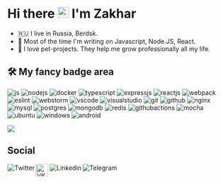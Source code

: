 # Hi there <img src="https://media.giphy.com/media/hvRJCLFzcasrR4ia7z/giphy.gif" width="25px"> I'm Zakhar

- 🇷🇺 I live in Russia, Berdsk.
- 🤖 Most of the time I'm writing on Javascript, Node.JS, React.
- 🚀 I love pet-projects. They help me grow professionally all my life.

## 🛠 My fancy badge area

![js](https://img.shields.io/badge/javascript-%23323330.svg?style=for-the-badge&logo=javascript&logoColor=%23F7DF1E)
![nodejs](https://img.shields.io/badge/node.js-%2343853D.svg?style=for-the-badge&logo=node-dot-js&logoColor=white)
![docker](https://img.shields.io/badge/docker-%230db7ed.svg?style=for-the-badge&logo=docker&logoColor=white)
![typescript](https://img.shields.io/badge/typescript-%23007ACC.svg?style=for-the-badge&logo=typescript&logoColor=white)
![expressjs](https://img.shields.io/badge/express.js-%23404d59.svg?style=for-the-badge&logo=express&logoColor=%2361DAFB)
![reactjs](https://img.shields.io/badge/react-%2320232a.svg?style=for-the-badge&logo=react&logoColor=%2361DAFB)
![webpack](https://img.shields.io/badge/webpack-%238DD6F9.svg?style=for-the-badge&logo=webpack&logoColor=black)
![eslint](https://img.shields.io/badge/ESLint-4B3263?style=for-the-badge&logo=eslint&logoColor=white)
![webstorm](https://img.shields.io/badge/webstorm-143?style=for-the-badge&logo=webstorm&logoColor=white&color=black)
![vscode](https://img.shields.io/badge/VisualStudioCode-0078d7.svg?style=for-the-badge&logo=visual-studio-code&logoColor=white)
![visualstudio](https://img.shields.io/badge/VisualStudio-5C2D91.svg?style=for-the-badge&logo=visual-studio&logoColor=white)
![git](https://img.shields.io/badge/git-%23F05033.svg?style=for-the-badge&logo=git&logoColor=white)
![github](https://img.shields.io/badge/github-%23121011.svg?style=for-the-badge&logo=github&logoColor=white)
![nginx](https://img.shields.io/badge/nginx-%23009639.svg?style=for-the-badge&logo=nginx&logoColor=white)
![mysql](https://img.shields.io/badge/mysql-%2300f.svg?style=for-the-badge&logo=mysql&logoColor=white)
![postgres](https://img.shields.io/badge/postgres-%23316192.svg?style=for-the-badge&logo=postgresql&logoColor=white)
![mongodb](https://img.shields.io/badge/MongoDB-%234ea94b.svg?style=for-the-badge&logo=mongodb&logoColor=white)
![redis](https://img.shields.io/badge/redis-%23DD0031.svg?style=for-the-badge&logo=redis&logoColor=white)
![githubactions](https://img.shields.io/badge/githubactions-%232671E5.svg?style=for-the-badge&logo=githubactions&logoColor=white)
![mocha](https://img.shields.io/badge/-mocha-%238D6748?style=for-the-badge&logo=mocha&logoColor=white)
![ubuntu](https://img.shields.io/badge/Ubuntu-E95420?style=for-the-badge&logo=ubuntu&logoColor=white)
![windows](https://img.shields.io/badge/Windows-0078D6?style=for-the-badge&logo=windows&logoColor=white)
![android](https://img.shields.io/badge/Android-3DDC84?style=for-the-badge&logo=android&logoColor=white)

<img align="center" src="https://github-readme-stats.vercel.app/api/top-langs/?username=ZakharYA&layout=compact&theme=material-palenight" />

## Social
<a href="https://twitter.com/Zakhar_YP">
  <img align="left" src="https://img.shields.io/badge/Zakhar_YP-%231DA1F2.svg?style=for-the-badge&logo=Twitter&logoColor=white" alt="Twitter" />
</a>
<a href="https://vk.com/ghost1337gg">
  <img height="28" align="left" src="https://uc0dc57c5a0096d7178161b4ff9e.previews.dropboxusercontent.com/p/thumb/ABelUyMrXvqhkv-9NhfV88sVCvDXk0PWjSVj7f7OrlRLfY0wueOd1hXSwSwVOEkC9-RndM5bwg9BAREuHNrUKtQL3p4MT3q2UQAg0mLRjELQiELRtmdI4F-tVrQGK54L37YCmmkajRFKtlMQ6n8AOBnsHpiF8aHqhXRFN5KSu62LUEOepOxysmR5-treRbmSP6HwzrAuykFmqGFDD6kYVa3Bm5D_BGoI9thfNDjkY_Yyd78j_EYNr6Xg0dHKmDBSE8BnoVLCMThPI31IwUV4ZI_Ig0CMwynBH0pD0iknPSd3JrGYuGp4dxVMhgf7WqPGH5mbaiuzwjOyKALYuWVDL-uWPX3KyyRlppM8TM-oXxKBG9MnMdXkEu5IqCIzds-n_4wQl_SdXj4pyXAfgeZ5NDmEQ734P2DrtKPEYvdFfTx34g/p.png" alt="VK" />
</a>
<a href="https://linkedin.com/in/zakhar-yaitskikh-a52a79213">
  <img align="left" src="https://img.shields.io/badge/linkedin-%230077B5.svg?style=for-the-badge&logo=linkedin&logoColor=white" alt="Linkedin" />
</a>
<a href="https://t.me/V_ZakharYA">
  <img align="left" src="https://img.shields.io/badge/Telegram-2CA5E0?style=for-the-badge&logo=telegram&logoColor=white" alt="Telegram" />
</a>
